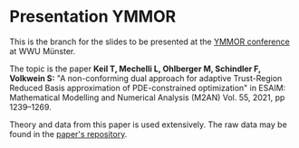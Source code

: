 # Presentation YMMOR

This is the branch for the slides to be presented at the [YMMOR conference](https://www.uni-muenster.de/MathematicsMuenster/events/2022/YMCN-model-order-reduction.shtml) at WWU Münster.

The topic is the paper **Keil T, Mechelli L, Ohlberger M, Schindler F, Volkwein S:** "A non-conforming dual approach for adaptive Trust-Region Reduced Basis approximation of PDE-constrained optimization" in ESAIM: Mathematical Modelling and Numerical Analysis (M2AN) Vol. 55, 2021, pp 1239–1269.

Theory and data from this paper is used extensively. The raw data may be found in the [paper's repository](https://github.com/TiKeil/NCD-corrected-TR-RB-approach-for-pde-opt).
